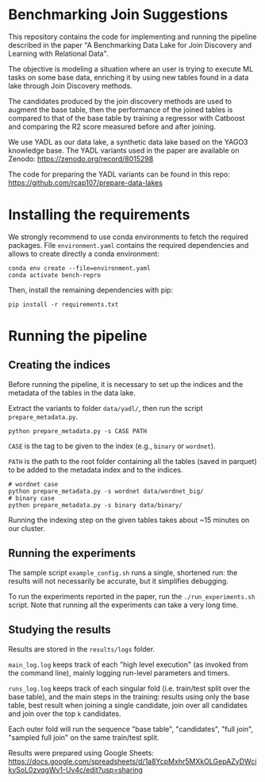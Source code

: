 Benchmarking Join Suggestions
===
This repository contains the code for implementing and running the pipeline described in the paper "A Benchmarking Data
Lake for Join Discovery and Learning with Relational Data".

The objective is modeling a situation where an user is trying to execute ML tasks on some base data, enriching it by
using new tables found in a data lake through Join Discovery methods.

The candidates produced by the join discovery methods are used to augment the base table, then the performance of the
joined tables is compared to that of the base table by training a regressor with Catboost and comparing the R2 score
measured before and after joining.

We use YADL as our data lake, a synthetic data lake based on the YAGO3 knowledge base. The YADL variants used in the paper
are available on Zenodo: https://zenodo.org/record/8015298

The code for preparing the YADL variants can be found in this repo: https://github.com/rcap107/prepare-data-lakes

# Installing the requirements
We strongly recommend to use conda environments to fetch the required packages. File `environment.yaml` contains the
required dependencies and allows to create directly a conda environment:
```
conda env create --file=environment.yaml
conda activate bench-repro
```
Then, install the remaining dependencies with pip:
```
pip install -r requirements.txt
```

# Running the pipeline
## Creating the indices
Before running the pipeline, it is necessary to set up the indices and the metadata of the tables in the data lake.

Extract the variants to folder `data/yadl/`, then run the script `prepare_metadata.py`.
```
python prepare_metadata.py -s CASE PATH
```
`CASE` is the tag to be given to the index (e.g., `binary` or `wordnet`).

`PATH` is the path to the root folder containing all the tables (saved in parquet) to be added to the metadata index and
to the indices.

```
# wordnet case
python prepare_metadata.py -s wordnet data/wordnet_big/
# binary case
python prepare_metadata.py -s binary data/binary/
```
Running the indexing step on the given tables takes about ~15 minutes on our cluster.

## Running the experiments
The sample script `example_config.sh` runs a single, shortened run: the results will not necessarily be accurate, but it
simplifies debugging.

To run the experiments reported in the paper, run the `./run_experiments.sh` script. Note that running all the experiments
can take a very long time.

## Studying the results
Results are stored in the `results/logs` folder.

`main_log.log` keeps track of each "high level execution" (as invoked
from the command line), mainly logging run-level parameters and timers.

`runs_log.log` keeps track of each singular fold (i.e. train/test split over the base table), and the main steps in the
training: results using only the base table, best result when joining a single candidate, join over all candidates and
join over the top `k` candidates.

Each outer fold will run the sequence "base table", "candidates", "full join", "sampled full join" on the same train/test
split.

Results were prepared using Google Sheets:
https://docs.google.com/spreadsheets/d/1a8YcpMxhr5MXkOLGepAZyDWcikySoL0zvqgWv1-Uv4c/edit?usp=sharing
